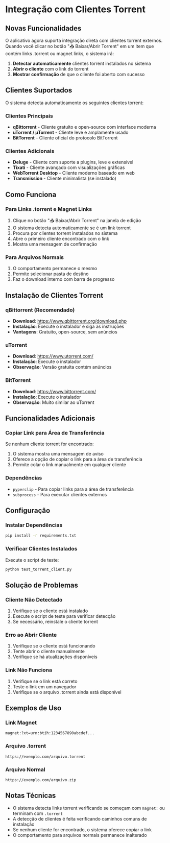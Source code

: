 # Integração com Clientes Torrent

## Novas Funcionalidades

O aplicativo agora suporta integração direta com clientes torrent externos. Quando você clicar no botão "📥 Baixar/Abrir Torrent" em um item que contém links .torrent ou magnet links, o sistema irá:

1. **Detectar automaticamente** clientes torrent instalados no sistema
2. **Abrir o cliente** com o link do torrent
3. **Mostrar confirmação** de que o cliente foi aberto com sucesso

## Clientes Suportados

O sistema detecta automaticamente os seguintes clientes torrent:

### Clientes Principais
- **qBittorrent** - Cliente gratuito e open-source com interface moderna
- **uTorrent / µTorrent** - Cliente leve e amplamente usado
- **BitTorrent** - Cliente oficial do protocolo BitTorrent

### Clientes Adicionais
- **Deluge** - Cliente com suporte a plugins, leve e extensível
- **Tixati** - Cliente avançado com visualizações gráficas
- **WebTorrent Desktop** - Cliente moderno baseado em web
- **Transmission** - Cliente minimalista (se instalado)

## Como Funciona

### Para Links .torrent e Magnet Links
1. Clique no botão "📥 Baixar/Abrir Torrent" na janela de edição
2. O sistema detecta automaticamente se é um link torrent
3. Procura por clientes torrent instalados no sistema
4. Abre o primeiro cliente encontrado com o link
5. Mostra uma mensagem de confirmação

### Para Arquivos Normais
1. O comportamento permanece o mesmo
2. Permite selecionar pasta de destino
3. Faz o download interno com barra de progresso

## Instalação de Clientes Torrent

### qBittorrent (Recomendado)
- **Download**: https://www.qbittorrent.org/download.php
- **Instalação**: Execute o instalador e siga as instruções
- **Vantagens**: Gratuito, open-source, sem anúncios

### uTorrent
- **Download**: https://www.utorrent.com/
- **Instalação**: Execute o instalador
- **Observação**: Versão gratuita contém anúncios

### BitTorrent
- **Download**: https://www.bittorrent.com/
- **Instalação**: Execute o instalador
- **Observação**: Muito similar ao uTorrent

## Funcionalidades Adicionais

### Copiar Link para Área de Transferência
Se nenhum cliente torrent for encontrado:
1. O sistema mostra uma mensagem de aviso
2. Oferece a opção de copiar o link para a área de transferência
3. Permite colar o link manualmente em qualquer cliente

### Dependências
- `pyperclip` - Para copiar links para a área de transferência
- `subprocess` - Para executar clientes externos

## Configuração

### Instalar Dependências
```bash
pip install -r requirements.txt
```

### Verificar Clientes Instalados
Execute o script de teste:
```bash
python test_torrent_client.py
```

## Solução de Problemas

### Cliente Não Detectado
1. Verifique se o cliente está instalado
2. Execute o script de teste para verificar detecção
3. Se necessário, reinstale o cliente torrent

### Erro ao Abrir Cliente
1. Verifique se o cliente está funcionando
2. Tente abrir o cliente manualmente
3. Verifique se há atualizações disponíveis

### Link Não Funciona
1. Verifique se o link está correto
2. Teste o link em um navegador
3. Verifique se o arquivo .torrent ainda está disponível

## Exemplos de Uso

### Link Magnet
```
magnet:?xt=urn:btih:1234567890abcdef...
```

### Arquivo .torrent
```
https://exemplo.com/arquivo.torrent
```

### Arquivo Normal
```
https://exemplo.com/arquivo.zip
```

## Notas Técnicas

- O sistema detecta links torrent verificando se começam com `magnet:` ou terminam com `.torrent`
- A detecção de clientes é feita verificando caminhos comuns de instalação
- Se nenhum cliente for encontrado, o sistema oferece copiar o link
- O comportamento para arquivos normais permanece inalterado 